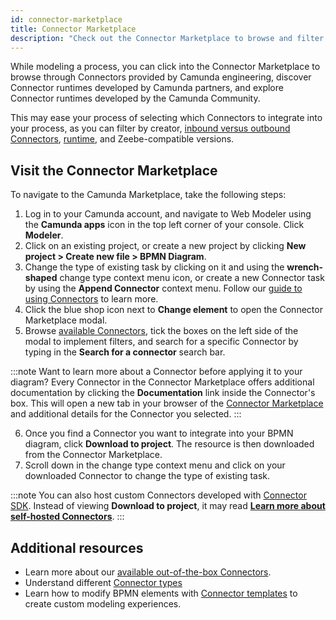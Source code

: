 ```yaml
---
id: connector-marketplace
title: Connector Marketplace
description: "Check out the Connector Marketplace to browse and filter all available Connectors, and incorporate them into your BPMN diagram."
---
```


While modeling a process, you can click into the Connector Marketplace to browse through Connectors provided by Camunda engineering, discover Connector runtimes developed by Camunda partners, and explore Connector runtimes developed by the Camunda Community.

This may ease your process of selecting which Connectors to integrate into your process, as you can filter by creator, [inbound versus outbound Connectors](/docs/components/connectors/connector-types.md), [runtime](/docs/components/connectors/introduction.md), and Zeebe-compatible versions.

## Visit the Connector Marketplace

To navigate to the Camunda Marketplace, take the following steps:

1. Log in to your Camunda account, and navigate to Web Modeler using the **Camunda apps** icon in the top left corner of your console. Click **Modeler**.
2. Click on an existing project, or create a new project by clicking **New project > Create new file > BPMN Diagram**.
3. Change the type of existing task by clicking on it and using the **wrench-shaped** change type context menu icon, or create a new Connector task by using the **Append Connector** context menu. Follow our [guide to using Connectors](/components/connectors/use-connectors/index.md) to learn more.
4. Click the blue shop icon next to **Change element** to open the Connector Marketplace modal.
5. Browse [available Connectors](/docs/components/connectors/out-of-the-box-connectors/available-connectors-overview.md), tick the boxes on the left side of the modal to implement filters, and search for a specific Connector by typing in the **Search for a connector** search bar.

:::note
Want to learn more about a Connector before applying it to your diagram? Every Connector in the Connector Marketplace offers additional documentation by clicking the **Documentation** link inside the Connector's box. This will open a new tab in your browser of the [Connector Marketplace](https://marketplace.camunda.com/) and additional details for the Connector you selected.
:::

6. Once you find a Connector you want to integrate into your BPMN diagram, click **Download to project**. The resource is then downloaded from the Connector Marketplace.
7. Scroll down in the change type context menu and click on your downloaded Connector to change the type of existing task.

:::note
You can also host custom Connectors developed with [Connector SDK](/docs/components/connectors/custom-built-connectors/connector-sdk.md). Instead of viewing **Download to project**, it may read [**Learn more about self-hosted Connectors**](/docs/guides/host-custom-connector.md).
:::

## Additional resources

- Learn more about our [available out-of-the-box Connectors](/docs/components/connectors/out-of-the-box-connectors/available-connectors-overview.md).
- Understand different [Connector types](/docs/components/connectors/connector-types.md)
- Learn how to modify BPMN elements with [Connector templates](/docs/components/connectors/custom-built-connectors/connector-templates.md) to create custom modeling experiences.
